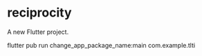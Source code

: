 # reciprocity

A new Flutter project.

flutter pub run change_app_package_name:main com.example.tlti